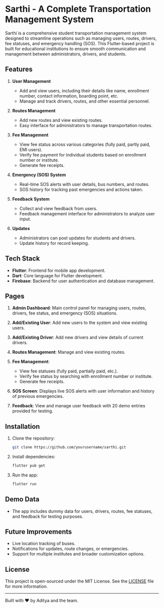 <!--- 
# sarthi

A new Flutter project.

## Getting Started

This project is a starting point for a Flutter application.

A few resources to get you started if this is your first Flutter project:

- [Lab: Write your first Flutter app](https://docs.flutter.dev/get-started/codelab)
- [Cookbook: Useful Flutter samples](https://docs.flutter.dev/cookbook)

For help getting started with Flutter development, view the
[online documentation](https://docs.flutter.dev/), which offers tutorials,
samples, guidance on mobile development, and a full API reference.
--->

# Sarthi - A Complete Transportation Management System

Sarthi is a comprehensive student transportation management system designed to streamline operations such as managing users, routes, drivers, fee statuses, and emergency handling (SOS). This Flutter-based project is built for educational institutions to ensure smooth communication and management between administrators, drivers, and students.

## Features

1. **User Management**
   - Add and view users, including their details like name, enrollment number, contact information, boarding point, etc.
   - Manage and track drivers, routes, and other essential personnel.

2. **Routes Management**
   - Add new routes and view existing routes.
   - Easy interface for administrators to manage transportation routes.

3. **Fee Management**
   - View fee status across various categories (fully paid, partly paid, EMI users).
   - Verify fee payment for individual students based on enrollment number or institute.
   - Generate fee receipts.

4. **Emergency (SOS) System**
   - Real-time SOS alerts with user details, bus numbers, and routes.
   - SOS history for tracking past emergencies and actions taken.

5. **Feedback System**
   - Collect and view feedback from users.
   - Feedback management interface for administrators to analyze user input.

6. **Updates**
   - Administrators can post updates for students and drivers.
   - Update history for record keeping.

## Tech Stack

- **Flutter**: Frontend for mobile app development.
- **Dart**: Core language for Flutter development.
- **Firebase**: Backend for user authentication and database management.

## Pages

1. **Admin Dashboard**: Main control panel for managing users, routes, drivers, fee status, and emergency (SOS) situations.
   
2. **Add/Existing User**: Add new users to the system and view existing users.

3. **Add/Existing Driver**: Add new drivers and view details of current drivers.

4. **Routes Management**: Manage and view existing routes.

5. **Fee Management**:
   - View fee statuses (fully paid, partially paid, etc.).
   - Verify fee status by searching with enrollment number or institute.
   - Generate fee receipts.

6. **SOS Screen**: Displays live SOS alerts with user information and history of previous emergencies.

7. **Feedback**: View and manage user feedback with 20 demo entries provided for testing.

## Installation

1. Clone the repository:
   ```bash
   git clone https://github.com/yourusername/sarthi.git
   ```
2. Install dependencies:
   ```bash
   flutter pub get
   ```
3. Run the app:
   ```bash
   flutter run
   ```

## Demo Data

- The app includes dummy data for users, drivers, routes, fee statuses, and feedback for testing purposes.

## Future Improvements

- Live location tracking of buses.
- Notifications for updates, route changes, or emergencies.
- Support for multiple institutes and broader customization options.

## License

This project is open-sourced under the MIT License. See the [LICENSE](LICENSE) file for more information.

---

Built with ❤️ by Aditya and the team.
